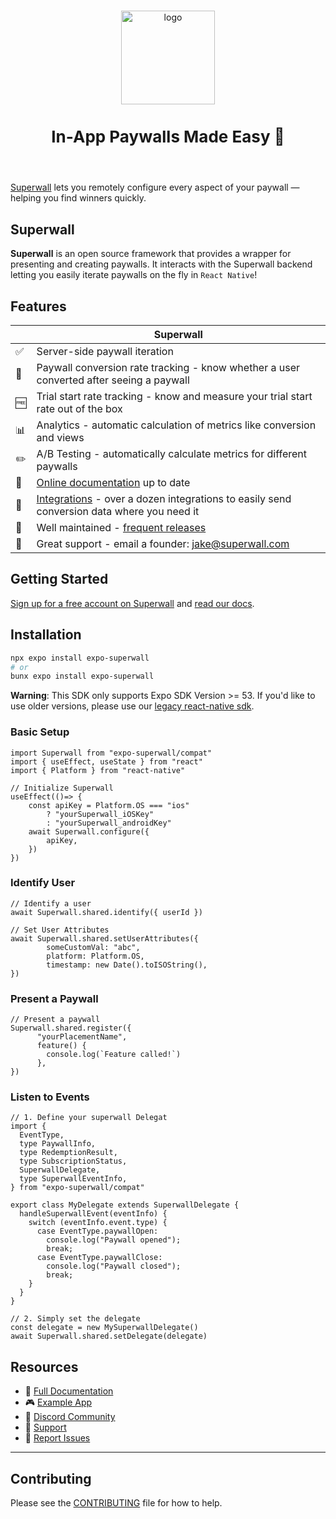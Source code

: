<p align="center">
  <br />
  <img src="https://i.imgur.com/7y68VTw.png" alt="logo" height="150px" />
  <h3 style="font-size:26" align="center">In-App Paywalls Made Easy 💸</h3>
  <br />
</p>

[Superwall](https://superwall.com/) lets you remotely configure every aspect of your paywall — helping you find winners quickly.

## Superwall

**Superwall** is an open source framework that provides a wrapper for presenting and creating paywalls. It interacts with the Superwall backend letting you easily iterate paywalls on the fly in `React Native`!

## Features
|   | Superwall |
| --- | --- |
✅ | Server-side paywall iteration
🎯 | Paywall conversion rate tracking - know whether a user converted after seeing a paywall
🆓 | Trial start rate tracking - know and measure your trial start rate out of the box
📊 | Analytics - automatic calculation of metrics like conversion and views
✏️ | A/B Testing - automatically calculate metrics for different paywalls
📝 | [Online documentation](https://superwall.com/docs/home) up to date
🔀 | [Integrations](https://superwall.com/docs/home) - over a dozen integrations to easily send conversion data where you need it
💯 | Well maintained - [frequent releases](https://superwall.com/docs/home)
📮 | Great support - email a founder: jake@superwall.com


## Getting Started

[Sign up for a free account on Superwall](https://superwall.com/sign-up) and [read our docs](https://superwall.com/docs/home).


## Installation

```bash
npx expo install expo-superwall
# or
bunx expo install expo-superwall
```

**Warning**: This SDK only supports Expo SDK Version >= 53. If you'd like to use older versions, please use our [legacy react-native sdk](https://github.com/superwall/react-native-superwall). 

### Basic Setup

```tsx
import Superwall from "expo-superwall/compat"
import { useEffect, useState } from "react"
import { Platform } from "react-native"

// Initialize Superwall
useEffect(()=> {
	const apiKey = Platform.OS === "ios"
        ? "yourSuperwall_iOSKey"
        : "yourSuperwall_androidKey"
	await Superwall.configure({
		apiKey,
	})
})
```

### Identify User

```tsx
// Identify a user 
await Superwall.shared.identify({ userId })

// Set User Attributes
await Superwall.shared.setUserAttributes({
        someCustomVal: "abc",
        platform: Platform.OS,
        timestamp: new Date().toISOString(),
})
```


### Present a Paywall

```tsx
// Present a paywall
Superwall.shared.register({
      "yourPlacementName",
      feature() {
        console.log(`Feature called!`)
      },
})
```


### Listen to Events

```tsx
// 1. Define your superwall Delegat
import {
  EventType,
  type PaywallInfo,
  type RedemptionResult,
  type SubscriptionStatus,
  SuperwallDelegate,
  type SuperwallEventInfo,
} from "expo-superwall/compat"

export class MyDelegate extends SuperwallDelegate {
  handleSuperwallEvent(eventInfo) {
    switch (eventInfo.event.type) {
      case EventType.paywallOpen:
        console.log("Paywall opened");
        break;
      case EventType.paywallClose:
        console.log("Paywall closed");
        break;
    }
  }
}

// 2. Simply set the delegate
const delegate = new MySuperwallDelegate()
await Superwall.shared.setDelegate(delegate)

```


## Resources

- 📖 [Full Documentation](https://superwall.com/docs/home)
- 🎮 [Example App](./example)
- 💬 [Discord Community](https://discord.gg/superwall)
- 📧 [Support](mailto:jake@superwall.com)
- 🐛 [Report Issues](https://github.com/superwall/superwall-expo/issues)


---

## Contributing

Please see the [CONTRIBUTING](.github/CONTRIBUTING.md) file for how to help.
